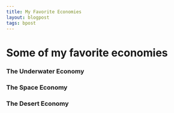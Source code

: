 ```yaml
---
title: My Favorite Economies
layout: blogpost
tags: bpost
---
```


# Some of my favorite economies

### The Underwater Economy

### The Space Economy

### The Desert Economy
